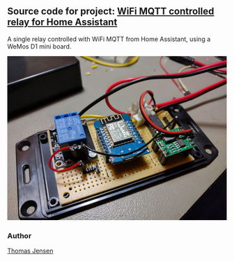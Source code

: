 ## Source code for project: [WiFi MQTT controlled relay for Home Assistant](https://link.stdout.no/H)

A single relay controlled with WiFi MQTT from Home Assistant, using a WeMos D1 mini board.

![MQTT Wemos relay](image.jpg)

### Author
[Thomas Jensen](https://thomas.stdout.no)
